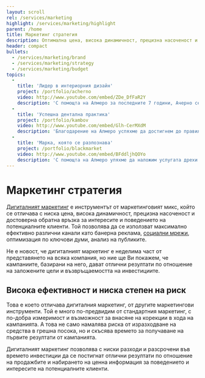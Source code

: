 ```yaml
---
layout: scroll
rel: /services/marketing
highlight: /services/marketing/highlight
parent: /home
title: Маркетинг стратегия
description: Оптимална цена, висока динамичност, прецизна насоченост и достоверна обратна връзка.
header: compact
bullets:
  - /services/marketing/brand
  - /services/marketing/strategy
  - /services/marketing/budget
topics:
  -
    title: 'Лидер в интериорния дизайн'
    project: /portfolio/acherno
    video: http://www.youtube.com/embed/ZDe_DfFaR2Y
    description: 'С помощта на Алмеро за последните 7 години, Ачерно се превърна в една от най-големите фирми за интериорен дизайн в България.'
  -
    title: 'Успешна дентална практика'
    project: /portfolio/kambov
    video: http://www.youtube.com/embed/Glh-CerMXdM
    description: 'Благодарение на Алмеро успяхме да достигнем до правилните пациенти и да развием и разширим зъболекарскта практика.'
  -
    title: 'Марка, която се разпознава'
    project: /portfolio/blackmarket
    video: http://www.youtube.com/embed/BFddljhQOYo
    description: 'С помощта на Алмеро упяхме да наложим услугата дрехи по поръчка и да направим Black Market марка, която хората разпознават и търсят.'
---
```

# Маркетинг стратегия
[Дигиталният маркетинг](./../бизнес-развитие/ачерно/дигитален-маркетинг.html) е инструментът от маркетинговият микс, който се отличава с ниска цена, висока динамичност, прецизна насоченост и достоверна обратна връзка за интересите и поведението на потенциалните клиенти. Той позволява да се използват максимално ефективно различни канали като банерна реклама, [социални мрежи](./социални-мрежи.html), оптимизация по ключови думи, анализ на публиките.

Не е новост, че дигиталният маркетинг е неделима част от представянето на всяка компания, но ние ще Ви покажем, че кампаниите, базирани на него, дават отлични резултати по отношение на заложените цели и възвръщаемостта на инвестициите.

## Висока ефективност и ниска степен на риск
Това е което отличава дигиталния маркетинг, от другите маркетингови инструменти. Той е много по-предвидим от стандартния маркетинг, с по-добра измеримост и възможност за внасяне на корекции в хода на кампанията. А това не само намалява риска от изразходване на средства в грешна посока, но и скъсява времето за получаване на първите резултати от кампанията.

Дигиталният маркетинг позволява с ниски разходи и разсрочени във времето инвестиции да се постигнат отлични резултати по отношение на продажбите и набирането на ценна информация за поведението и интересите на потенциалните клиенти.